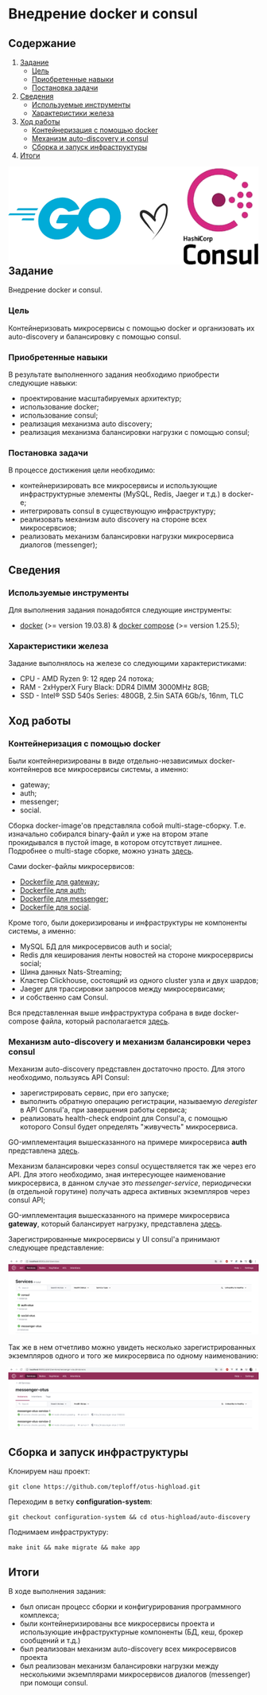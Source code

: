 # Внедрение docker и consul

## Содержание
1. [ Задание ](#task)
   - [ Цель ](#task-goal)
   - [ Приобретенные навыки ](#task-skills)
   - [ Постановка задачи ](#task-statement)
2. [ Сведения ](#information)
   - [ Используемые инструменты ](#information-tools)
   - [ Характеристики железа ](#information-computer)
3. [ Ход работы ](#work)
   - [ Контейнеризация с помощью docker ](#work-docker-containerization) 
   - [ Механизм auto-discovery и consul ](#work-auto-discovery)
   - [ Сборка и запуск инфраструктуры ](#work-build-infrastructure)
4. [ Итоги ](#results)

<img align="right" width="600" src="static/consul/preview.png">

<a name="task"></a>
## Задание
Внедрение docker и consul.

<a name="task-goal"></a>
### Цель
Контейнеризовать микросервисы с помощью docker и организовать их auto-discovery и балансировку с помощью consul.

<a name="task-skills"></a>
### Приобретенные навыки
В результате выполненного задания необходимо приобрести следующие навыки:
- проектирование масштабируемых архитектур;
- использование docker;
- использование consul;
- реализация механизма auto discovery;
- реализация механизма балансировки нагрузки с помощью consul;

<a name="task-statement"></a>
### Постановка задачи
В процессе достижения цели необходимо:
- контейнеризировать все микросервисы и использующие инфраструктурные элементы (MySQL, Redis, Jaeger и т.д.) в docker-е;
- интегрировать consul в существующую инфраструктуру;
- реализовать механизм auto discovery на стороне всех микросервсиов;
- реализовать механизм балансировки нагрузки микросервиса диалогов (messenger);

<a name="information"></a>
## Сведения
<a name="information-tools"></a>
### Используемые инструменты
Для выполнения задания понадобятся следующие инструменты:
- [docker](https://docs.docker.com/get-docker/) (>= version 19.03.8) & [docker compose](https://docs.docker.com/compose/install/) (>= version 1.25.5);

<a name="information-computer"></a>
### Характеристики железа
Задание выполнялось на железе со следующими характеристиками:
- CPU - AMD Ryzen 9: 12 ядер 24 потока;
- RAM - 2xHyperX Fury Black: DDR4 DIMM 3000MHz 8GB;
- SSD - Intel® SSD 540s Series: 480GB, 2.5in SATA 6Gb/s, 16nm, TLC


<a name="work"></a>
## Ход работы

<a name="work-docker-containerization"></a>
### Контейнеризация с помощью docker
Были контейнеризированы в виде отдельно-независимых docker-контейнеров все микросервисы системы, а именно:
- gateway;
- auth;
- messenger;
- social.

Сборка docker-image'ов представляла собой multi-stage-сборку. Т.е. изначально собирался binary-файл и уже на втором
этапе прокидывался в пустой image, в котором отсутствует лишнее. Подробнее о multi-stage сборке, можно узнать [здесь](https://docs.docker.com/develop/develop-images/multistage-build/).
  
Сами docker-файлы микросервисов:
- [Dockerfile для gateway](https://github.com/teploff/otus-highload/blob/features/configuration-system/backend/gateway/Dockerfile);
- [Dockerfile для auth](https://github.com/teploff/otus-highload/blob/features/configuration-system/backend/auth/Dockerfile);
- [Dockerfile для messenger](https://github.com/teploff/otus-highload/tree/features/configuration-system/backend/messenger);
- [Dockerfile для social](https://github.com/teploff/otus-highload/blob/features/configuration-system/backend/social/Dockerfile).

Кроме того, были докеризированы и инфраструктуры не компоненты системы, а именно:
- MySQL БД для микросервисов auth и social;
- Redis для кеширования ленты новостей на стороне микросерврисы social;
- Шина данных Nats-Streaming;
- Кластер Clickhouse, состоящий из одного cluster узла и двух шардов;
- Jaeger для трассировки запросов между микросервисами;
- и собственно сам Consul.

Вся представленная выше инфраструктура собрана в виде docker-compose файла, который располагается [здесь](https://github.com/teploff/otus-highload/blob/features/configuration-system/auto-discovery/docker-compose.yml).

<a name="work-auto-discovery"></a>
### Механизм auto-discovery и механизм балансировки через consul
Механизм auto-discovery представлен достаточно просто. Для этого необходимо, пользуясь API Consul:
- зарегистрировать сервис, при его запуске;
- выполнить обратную операцию регистрации, называемую *deregister* в API Consul'а, при завершения работы сервиса;
- реализовать health-check endpoint для Consul'а, с помощью которого Consul будет определять "живучесть" микросервиса.

GO-имплементация вышесказанного на примере микросервиса **auth** представлена [здесь](https://github.com/teploff/otus-highload/blob/features/configuration-system/backend/auth/internal/infrastructure/consul/consul.go).

Механизм балансировки через consul осуществляется так же через его API.
Для этого необходимо, зная интересующее наименование микросервиса, в данном случае это *messenger-service*, периодически (в отдельной 
горутине) получать адреса активных экземпляров через consul API;

GO-имплементация вышесказанного на примере микросервиса **gateway**, который балансирует нагрузку, представлена [здесь](https://github.com/teploff/otus-highload/blob/features/configuration-system/backend/gateway/internal/infrastructure/consul/consul.go).


Зарегистрированные микросервисы у UI consul'а принимают следующее представление:<br />
<p align="center">
   <img src="static/consul/all-services.png">
</p>


Так же в нем отчетливо можно увидеть несколько зарегистрированных экземпляров одного и того же микросервиса по одному 
наименованию:<br />
<p align="center">
   <img src="static/consul/messenger-instances.png">
</p>


<a name="work-build-infrastructure"></a>
## Сборка и запуск инфраструктуры
Клонируем наш проект:
```shell
git clone https://github.com/teploff/otus-highload.git
```

Переходим в ветку **configuration-system**:
```shell
git checkout configuration-system && cd otus-highload/auto-discovery
```

Поднимаем инфраструктуру:
```shell
make init && make migrate && make app
```

<a name="results"></a>
## Итоги
В ходе выполнения задания:
- был описан процесс сборки и конфигурирования программного комплекса;
- были контейнеризированы все микросервисы проекта и использующие инфраструктурные компоненты (БД, кеш, брокер сообщений
  и т.д.)  
- был реализован механизм auto-discovery всех микросервисов проекта
- был реализован механизм балансировки нагрузки между несколькими экземплярами микросервисов диалогов (messenger) при
  помощи consul.
